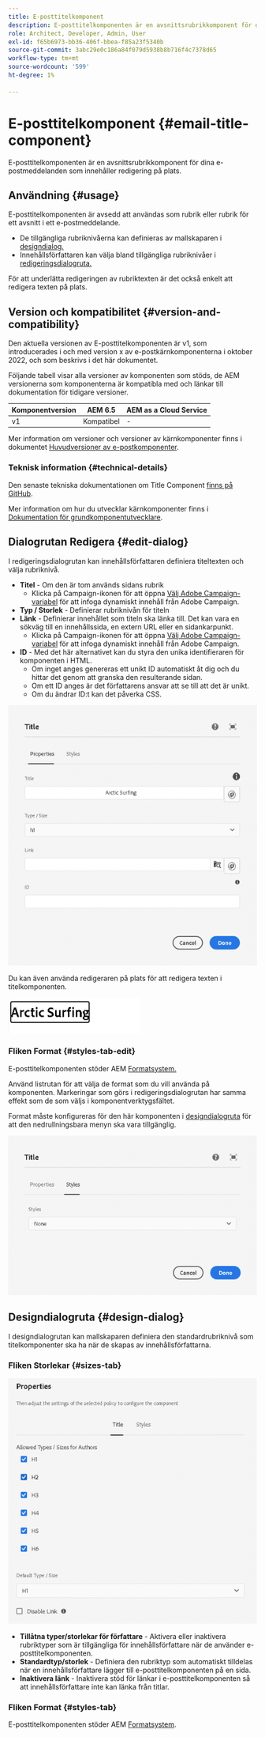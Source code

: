 ```yaml
---
title: E-posttitelkomponent
description: E-posttitelkomponenten är en avsnittsrubrikkomponent för dina e-postmeddelanden som innehåller redigering på plats.
role: Architect, Developer, Admin, User
exl-id: f65b6973-bb36-406f-bbea-f85a23f5340b
source-git-commit: 3abc29e0c186a84f079d5938b8b716f4c7378d65
workflow-type: tm+mt
source-wordcount: '599'
ht-degree: 1%

---
```



# E-posttitelkomponent {#email-title-component}

E-posttitelkomponenten är en avsnittsrubrikkomponent för dina e-postmeddelanden som innehåller redigering på plats.

## Användning {#usage}

E-posttitelkomponenten är avsedd att användas som rubrik eller rubrik för ett avsnitt i ett e-postmeddelande.

* De tillgängliga rubriknivåerna kan definieras av mallskaparen i [designdialog.](#design-dialog)
* Innehållsförfattaren kan välja bland tillgängliga rubriknivåer i [redigeringsdialogruta.](#edit-dialog)

För att underlätta redigeringen av rubriktexten är det också enkelt att redigera texten på plats.

## Version och kompatibilitet {#version-and-compatibility}

Den aktuella versionen av E-posttitelkomponenten är v1, som introducerades i och med version x av e-postkärnkomponenterna i oktober 2022, och som beskrivs i det här dokumentet.

Följande tabell visar alla versioner av komponenten som stöds, de AEM versionerna som komponenterna är kompatibla med och länkar till dokumentation för tidigare versioner.

| Komponentversion | AEM 6.5 | AEM as a Cloud Service |
|---|---|---|
| v1 | Kompatibel | - |

Mer information om versioner och versioner av kärnkomponenter finns i dokumentet [Huvudversioner av e-postkomponenter](/help/versions.md).

### Teknisk information {#technical-details}

Den senaste tekniska dokumentationen om Title Component [finns på GitHub](https://adobe.com/go/aem_cmp_tech_email_title_v1).

Mer information om hur du utvecklar kärnkomponenter finns i [Dokumentation för grundkomponentutvecklare](/help/developing/overview.md).

## Dialogrutan Redigera {#edit-dialog}

I redigeringsdialogrutan kan innehållsförfattaren definiera titeltexten och välja rubriknivå.

* **Titel** - Om den är tom används sidans rubrik
   * Klicka på Campaign-ikonen för att öppna [Välj Adobe Campaign-variabel](/help/email/campaign-variables.md) för att infoga dynamiskt innehåll från Adobe Campaign.
* **Typ / Storlek** - Definierar rubriknivån för titeln
* **Länk** - Definierar innehållet som titeln ska länka till. Det kan vara en sökväg till en innehållssida, en extern URL eller en sidankarpunkt.
   * Klicka på Campaign-ikonen för att öppna [Välj Adobe Campaign-variabel](/help/email/campaign-variables.md) för att infoga dynamiskt innehåll från Adobe Campaign.
* **ID** - Med det här alternativet kan du styra den unika identifieraren för komponenten i HTML.
   * Om inget anges genereras ett unikt ID automatiskt åt dig och du hittar det genom att granska den resulterande sidan.
   * Om ett ID anges är det författarens ansvar att se till att det är unikt.
   * Om du ändrar ID:t kan det påverka CSS.

![Redigeringsdialogruta för e-posttitelkomponent](/help/email/assets/email-title-edit.png)

Du kan även använda redigeraren på plats för att redigera texten i titelkomponenten.

![In-place editing of Email Title Component](/help/email/assets/email-title-edit-inline.png)

### Fliken Format {#styles-tab-edit}

E-posttitelkomponenten stöder AEM [Formatsystem.](/help/get-started/authoring.md#component-styling)

Använd listrutan för att välja de format som du vill använda på komponenten. Markeringar som görs i redigeringsdialogrutan har samma effekt som de som väljs i komponentverktygsfältet.

Format måste konfigureras för den här komponenten i [designdialogruta](#design-dialog) för att den nedrullningsbara menyn ska vara tillgänglig.

![Fliken Stilar i redigeringsdialogrutan för komponenten Titel](/help/email/assets/email-title-edit-styles.png)

## Designdialogruta {#design-dialog}

I designdialogrutan kan mallskaparen definiera den standardrubriknivå som titelkomponenter ska ha när de skapas av innehållsförfattarna.

### Fliken Storlekar {#sizes-tab}

![Title Components&#39;&#39;s design dialog](/help/email/assets/email-title-design.png)

* **Tillåtna typer/storlekar för författare** - Aktivera eller inaktivera rubriktyper som är tillgängliga för innehållsförfattare när de använder e-posttitelkomponenten.
* **Standardtyp/storlek** - Definiera den rubriktyp som automatiskt tilldelas när en innehållsförfattare lägger till e-posttitelkomponenten på en sida.
* **Inaktivera länk** - Inaktivera stöd för länkar i e-posttitelkomponenten så att innehållsförfattare inte kan länka från titlar.

### Fliken Format {#styles-tab}

E-posttitelkomponenten stöder AEM [Formatsystem](/help/get-started/authoring.md#component-styling).
